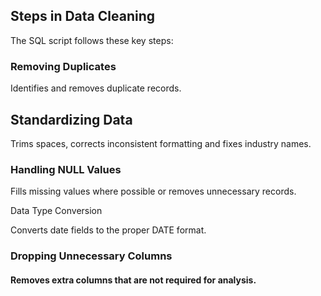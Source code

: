 ## Steps in Data Cleaning
The SQL script follows these key steps:

### Removing Duplicates

 Identifies and removes duplicate records.

## Standardizing Data

Trims spaces, corrects inconsistent formatting and fixes industry names.

### Handling NULL Values

Fills missing values where possible or removes unnecessary records.

Data Type Conversion

Converts date fields to the proper DATE format.

### Dropping Unnecessary Columns

#### Removes extra columns that are not required for analysis.
